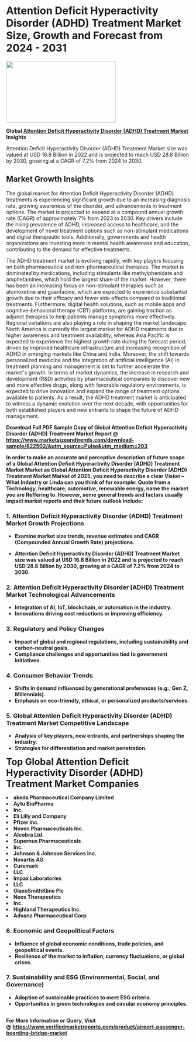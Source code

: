 <H1>Attention Deficit Hyperactivity Disorder (ADHD) Treatment Market Size, Growth and Forecast from 2024 - 2031</H1><img class="aligncenter size-medium wp-image-584254" src="https://thirdeyenews.in/wp-content/uploads/2024/09/Global-Market-Research-300x168.jpeg" alt="" width="300" height="168" /><p><strong>Global&nbsp;<a href="https://www.marketsizeandtrends.com/download-sample/822502/&amp;utm_source=Pulse&amp;utm_medium=203">Attention Deficit Hyperactivity Disorder (ADHD) Treatment Market</a> Insights</strong></p><p>Attention Deficit Hyperactivity Disorder (ADHD) Treatment Market size was valued at USD 16.8 Billion in 2022 and is projected to reach USD 28.8 Billion by 2030, growing at a CAGR of 7.2% from 2024 to 2030.</p><p><h2>Market Growth Insights</h2> <p>The global market for Attention Deficit Hyperactivity Disorder (ADHD) treatments is experiencing significant growth due to an increasing diagnosis rate, growing awareness of the disorder, and advancements in treatment options. The market is projected to expand at a compound annual growth rate (CAGR) of approximately 7% from 2023 to 2030. Key drivers include the rising prevalence of ADHD, increased access to healthcare, and the development of novel treatment options such as non-stimulant medications and digital therapeutic tools. Additionally, governments and health organizations are investing more in mental health awareness and education, contributing to the demand for effective treatments.</p> <p><strong></strong></p> <p>The ADHD treatment market is evolving rapidly, with key players focusing on both pharmaceutical and non-pharmaceutical therapies. The market is dominated by medications, including stimulants like methylphenidate and amphetamines, which hold the largest share of the market. However, there has been an increasing focus on non-stimulant therapies such as atomoxetine and guanfacine, which are expected to experience substantial growth due to their efficacy and fewer side effects compared to traditional treatments. Furthermore, digital health solutions, such as mobile apps and cognitive-behavioral therapy (CBT) platforms, are gaining traction as adjunct therapies to help patients manage symptoms more effectively. Regional variations are also playing a role in shaping the market landscape. North America is currently the largest market for ADHD treatments due to higher awareness and treatment availability, whereas Asia Pacific is expected to experience the highest growth rate during the forecast period, driven by improved healthcare infrastructure and increasing recognition of ADHD in emerging markets like China and India. Moreover, the shift towards personalized medicine and the integration of artificial intelligence (AI) in treatment planning and management is set to further accelerate the market's growth. In terms of market dynamics, the increase in research and development (R&D) activities by pharmaceutical companies to discover new and more effective drugs, along with favorable regulatory environments, is expected to drive innovation and expand the range of treatment options available to patients. As a result, the ADHD treatment market is anticipated to witness a dynamic evolution over the next decade, with opportunities for both established players and new entrants to shape the future of ADHD management. <p><strong></p><p><span class=""><strong>Download Full PDF Sample Copy of Global Attention Deficit Hyperactivity Disorder (ADHD) Treatment Market Report</strong> @ <a href="https://www.marketsizeandtrends.com/download-sample/822502/&amp;utm_source=Pulse&amp;utm_medium=203" target="_blank">https://www.marketsizeandtrends.com/download-sample/822502/&amp;utm_source=Pulse&amp;utm_medium=203</a></span></p><p>In order to make an accurate and perceptive description of future scope of a Global&nbsp;Attention Deficit Hyperactivity Disorder (ADHD) Treatment Market Market as Global&nbsp;Attention Deficit Hyperactivity Disorder (ADHD) Treatment Market Market of 2025, you need to describe a clear Vision &ndash; What Industry or Linda can you think of for example: Quote from a Technology, healthcare, automotive, renewable energy, name the market you are Reffering to. However, some general trends and factors usually impact market reports and their future outlook include:</p><h3>1.&nbsp;<strong>Attention Deficit Hyperactivity Disorder (ADHD) Treatment Market Growth Projections</strong></h3><ul><li>Examine market size trends, revenue estimates and CAGR (Compounded Annual Growth Rate) projections.</li><li><p>Attention Deficit Hyperactivity Disorder (ADHD) Treatment Market size was valued at USD 16.8 Billion in 2022 and is projected to reach USD 28.8 Billion by 2030, growing at a CAGR of 7.2% from 2024 to 2030.</p></li></ul><h3>2.&nbsp;<strong>Attention Deficit Hyperactivity Disorder (ADHD) Treatment Market Technological Advancements</strong></h3><ul><li>Integration of AI, IoT, blockchain, or automation in the industry.</li><li>Innovations driving cost reductions or improving efficiency.</li></ul><h3>3.&nbsp;<strong>Regulatory and Policy Changes</strong></h3><ul><li>Impact of global and regional regulations, including sustainability and carbon-neutral goals.</li><li>Compliance challenges and opportunities tied to government initiatives.</li></ul><h3>4.&nbsp;<strong>Consumer Behavior Trends</strong></h3><ul><li>Shifts in demand influenced by generational preferences (e.g., Gen Z, Millennials).</li><li>Emphasis on eco-friendly, ethical, or personalized products/services.</li></ul><h3>5.&nbsp;<strong>Global Attention Deficit Hyperactivity Disorder (ADHD) Treatment Market Competitive Landscape</strong></h3><ul><li>Analysis of key players, new entrants, and partnerships shaping the industry.</li><li>Strategies for differentiation and market penetration.</li></ul><p data-pm-slice="1 1 []"><span style="color: inherit; font-family: inherit; font-size: 25px;">Top Global Attention Deficit Hyperactivity Disorder (ADHD) Treatment Market Companies</span></p><div class="" data-test-id=""><p><li>akeda Pharmaceutical Company Limited</li><li> Aytu BioPharma</li><li> Inc.</li><li> Eli Lilly and Company</li><li> Pfizer Inc.</li><li> Noven Pharmaceuticals Inc.</li><li> Alcobra Ltd.</li><li> Supernus Pharmaceuticals</li><li> Inc.</li><li> Johnson & Johnson Services Inc.</li><li> Novartis AG</li><li> Curemark</li><li> LLC</li><li> Impax Laboratories</li><li> LLC</li><li> GlaxoSmithKline Plc</li><li> Neos Therapeutics</li><li> Inc.</li><li> Highland Therapeutics Inc.</li><li> Advanz Pharmaceutical Corp</li></p></div><h3>6.&nbsp;<strong>Economic and Geopolitical Factors</strong></h3><ul><li>Influence of global economic conditions, trade policies, and geopolitical events.</li><li>Resilience of the market to inflation, currency fluctuations, or global crises.</li></ul><h3>7.&nbsp;<strong>Sustainability and ESG (Environmental, Social, and Governance)</strong></h3><ul><li>Adoption of sustainable practices to meet ESG criteria.</li><li>Opportunities in green technologies and circular economy principles.</li></ul><h2><strong style="font-size: 14px;">For More Information or Query, Visit @&nbsp;</strong><a style="background-color: #ffffff; font-size: 14px;" href="https://www.marketsizeandtrends.com/report/attention-deficit-hyperactivity-disorder-adhd-treatment-market/" target="_blank">https://www.verifiedmarketreports.com/product/airport-passenger-boarding-bridge-market</a></h2>
